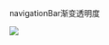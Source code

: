 
navigationBar渐变透明度

<img src="https://github.com/kylomooa/navigationBarHidden/blob/master/navigationBarHidden.gif?raw=true">

